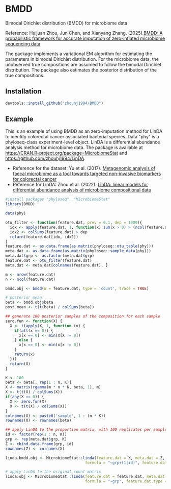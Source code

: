 # BMDD
Bimodal Dirichlet distribution (BMDD) for microbiome data

Reference: Huijuan Zhou, Jun Chen, and Xianyang Zhang. (2025).[BMDD: A probabilistic framework for accurate imputation of zero-inflated microbiome sequencing data](https://journals.plos.org/ploscompbiol/article?id=10.1371/journal.pcbi.1013124)

The package implements a variational EM algorithm for estimating the parameters in bimodal Dirichlet distribution.
For the microbiome data, the unobserved true compositions are assumed to follow the bimodal Dirichlet distribution.
The package also estimates the posterior distribution of the true compositions.

## Installation
```r
devtools::install_github("zhouhj1994/BMDD")
```
## Example
This is an example of using BMDD as an zero-imputation method for LinDA to identify colorectal cancer associated bacterial species. Data "phy" is a phyloseq-class experiment-level object. LinDA is a differential abundance analysis method for microbiome data. The package is available at https://CRAN.R-project.org/package=MicrobiomeStat and https://github.com/zhouhj1994/LinDA.

- Reference for the dataset: Yu et al. (2017). [Metagenomic analysis of faecal microbiome as a tool towards targeted non-invasive biomarkers for colorectal cancer](https://gut.bmj.com/content/66/1/70)
- Reference for LinDA: Zhou et al. (2022). [LinDA: linear models for differential abundance analysis of microbiome compositional data](https://genomebiology.biomedcentral.com/articles/10.1186/s13059-022-02655-5)

```r
#install packages "phyloseq", "MicrobiomeStat"
library(BMDD)

data(phy)

otu_filter <- function(feature.dat, prev = 0.1, dep = 1000){
  idx <- apply(feature.dat, 1, function(x) sum(x > 0) > (ncol(feature.dat) * prev))
  idx2 <- colSums(feature.dat) > dep
  return(feature.dat[idx, idx2])
}
feature.dat <- as.data.frame(as.matrix(phyloseq::otu_table(phy)))
meta.dat <- as.data.frame(as.matrix(phyloseq::sample_data(phy)))
meta.dat$grp <- as.factor(meta.dat$grp)
feature.dat <- otu_filter(feature.dat)
meta.dat <- meta.dat[colnames(feature.dat), ]

m <- nrow(feature.dat)
n <- ncol(feature.dat)

bmdd.obj <- bmdd(W = feature.dat, type = 'count', trace = TRUE)

# posterior mean
beta <- bmdd.obj$beta
post.mean <- t(t(beta) / colSums(beta))

## generate 100 posterior samples of the composition for each sample
zero.fun <- function(X) {
  X <- t(apply(X, 1, function (x) {
    if(all(x == 0)) {
      x[x == 0] <- min(X[X != 0])
    } else {
      x[x == 0] <- min(x[x != 0]) 
    }
    return(x)
  }))
  return(X)
}

K <- 100
beta <- beta[, rep(1 : n, K)]
X <- matrix(rgamma(m * n * K, beta, 1), m)
X <- t(t(X) / colSums(X))
if(any(X == 0)) {
  X <- zero.fun(X)
  X <- t(t(X) / colSums(X))
}
colnames(X) <- paste0('sample', 1 : (n * K))
rownames(X) <- rownames(beta)

## apply LinDA to the proportion matrix, with 100 replicates per sample.
id <- factor(rep(1 : n, K))
grp <- rep(meta.dat$grp, K)
Z <- cbind.data.frame(grp, id)
rownames(Z) <- colnames(X)

linda.bmdd.obj <- MicrobiomeStat::linda(feature.dat = X, meta.dat = Z, 
                                   formula = "~grp+(1|id)", feature.dat.type = "proportion")

# apply LinDA to the original count matrix
linda.obj <- MicrobiomeStat::linda(feature.dat = feature.dat, meta.dat = meta.dat, 
                                   formula = "~grp", feature.dat.type = "count")

```
